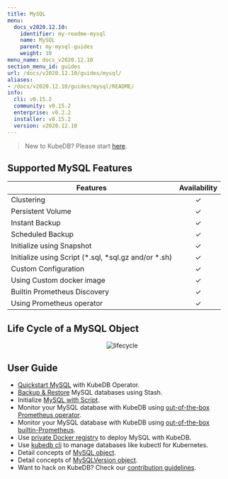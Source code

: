 ```yaml
---
title: MySQL
menu:
  docs_v2020.12.10:
    identifier: my-readme-mysql
    name: MySQL
    parent: my-mysql-guides
    weight: 10
menu_name: docs_v2020.12.10
section_menu_id: guides
url: /docs/v2020.12.10/guides/mysql/
aliases:
- /docs/v2020.12.10/guides/mysql/README/
info:
  cli: v0.15.2
  community: v0.15.2
  enterprise: v0.2.2
  installer: v0.15.2
  version: v2020.12.10
---
```


> New to KubeDB? Please start [here](/docs/v2020.12.10/README).

## Supported MySQL Features

| Features                                                | Availability |
| ------------------------------------------------------- | :----------: |
| Clustering                                              |   &#10003;   |
| Persistent Volume                                       |   &#10003;   |
| Instant Backup                                          |   &#10003;   |
| Scheduled Backup                                        |   &#10003;   |
| Initialize using Snapshot                               |   &#10003;   |
| Initialize using Script (\*.sql, \*sql.gz and/or \*.sh) |   &#10003;   |
| Custom Configuration                                    |   &#10003;   |
| Using Custom docker image                               |   &#10003;   |
| Builtin Prometheus Discovery                            |   &#10003;   |
| Using Prometheus operator                               |   &#10003;   |

## Life Cycle of a MySQL Object

<p align="center">
  <img alt="lifecycle"  src="/docs/v2020.12.10/images/mysql/mysql-lifecycle.png" >
</p>

## User Guide

- [Quickstart MySQL](/docs/v2020.12.10/guides/mysql/quickstart/quickstart) with KubeDB Operator.
- [Backup & Restore](/docs/v2020.12.10/guides/mysql/backup/stash) MySQL databases using Stash.
- Initialize [MySQL with Script](/docs/v2020.12.10/guides/mysql/initialization/using-script).
- Monitor your MySQL database with KubeDB using [out-of-the-box Prometheus operator](/docs/v2020.12.10/guides/mysql/monitoring/using-prometheus-operator).
- Monitor your MySQL database with KubeDB using [out-of-the-box builtin-Prometheus](/docs/v2020.12.10/guides/mysql/monitoring/using-builtin-prometheus).
- Use [private Docker registry](/docs/v2020.12.10/guides/mysql/private-registry/using-private-registry) to deploy MySQL with KubeDB.
- Use [kubedb cli](/docs/v2020.12.10/guides/mysql/cli/cli) to manage databases like kubectl for Kubernetes.
- Detail concepts of [MySQL object](/docs/v2020.12.10/guides/mysql/concepts/mysql).
- Detail concepts of [MySQLVersion object](/docs/v2020.12.10/guides/mysql/concepts/catalog).
- Want to hack on KubeDB? Check our [contribution guidelines](/docs/v2020.12.10/CONTRIBUTING).
